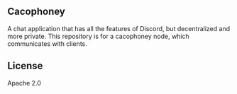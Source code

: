 ## Cacophoney
A chat application that has all the features of Discord, but decentralized and more private. This repository is for a cacophoney node, which communicates with clients.

## License
Apache 2.0